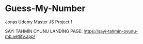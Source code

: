 # Guess-My-Number

Jonas Udemy Master JS Project 1

SAYI TAHMİN OYUNU LANDİNG PAGE: https://sayi-tahmin-oyunu-mb.netlify.app/
